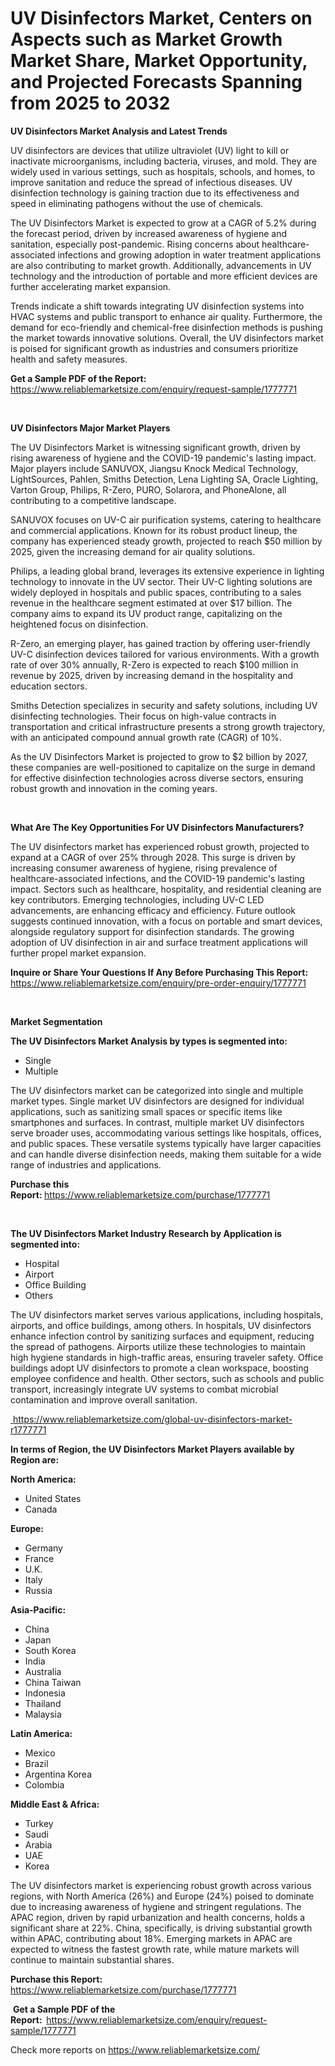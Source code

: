 <p><h1>UV Disinfectors Market, Centers on Aspects such as Market Growth Market Share, Market Opportunity, and Projected Forecasts Spanning from 2025 to 2032</h1></p><p><strong>UV Disinfectors Market Analysis and Latest Trends</strong></p>
<p><p>UV disinfectors are devices that utilize ultraviolet (UV) light to kill or inactivate microorganisms, including bacteria, viruses, and mold. They are widely used in various settings, such as hospitals, schools, and homes, to improve sanitation and reduce the spread of infectious diseases. UV disinfection technology is gaining traction due to its effectiveness and speed in eliminating pathogens without the use of chemicals.</p><p>The UV Disinfectors Market is expected to grow at a CAGR of 5.2% during the forecast period, driven by increased awareness of hygiene and sanitation, especially post-pandemic. Rising concerns about healthcare-associated infections and growing adoption in water treatment applications are also contributing to market growth. Additionally, advancements in UV technology and the introduction of portable and more efficient devices are further accelerating market expansion. </p><p>Trends indicate a shift towards integrating UV disinfection systems into HVAC systems and public transport to enhance air quality. Furthermore, the demand for eco-friendly and chemical-free disinfection methods is pushing the market towards innovative solutions. Overall, the UV disinfectors market is poised for significant growth as industries and consumers prioritize health and safety measures.</p></p>
<p><strong>Get a Sample PDF of the Report:&nbsp;</strong> <a href="https://www.reliablemarketsize.com/enquiry/request-sample/1777771?utm_campaign=2378&utm_medium=2&utm_source=Github&utm_content=ia&utm_term=18022025&utm_id=uv-disinfectors">https://www.reliablemarketsize.com/enquiry/request-sample/1777771</a></p>
<p>&nbsp;</p>
<p><strong>UV Disinfectors Major Market Players</strong></p>
<p><p>The UV Disinfectors Market is witnessing significant growth, driven by rising awareness of hygiene and the COVID-19 pandemic's lasting impact. Major players include SANUVOX, Jiangsu Knock Medical Technology, LightSources, Pahlen, Smiths Detection, Lena Lighting SA, Oracle Lighting, Varton Group, Philips, R-Zero, PURO, Solarora, and PhoneAlone, all contributing to a competitive landscape.</p><p>SANUVOX focuses on UV-C air purification systems, catering to healthcare and commercial applications. Known for its robust product lineup, the company has experienced steady growth, projected to reach $50 million by 2025, given the increasing demand for air quality solutions.</p><p>Philips, a leading global brand, leverages its extensive experience in lighting technology to innovate in the UV sector. Their UV-C lighting solutions are widely deployed in hospitals and public spaces, contributing to a sales revenue in the healthcare segment estimated at over $17 billion. The company aims to expand its UV product range, capitalizing on the heightened focus on disinfection.</p><p>R-Zero, an emerging player, has gained traction by offering user-friendly UV-C disinfection devices tailored for various environments. With a growth rate of over 30% annually, R-Zero is expected to reach $100 million in revenue by 2025, driven by increasing demand in the hospitality and education sectors.</p><p>Smiths Detection specializes in security and safety solutions, including UV disinfecting technologies. Their focus on high-value contracts in transportation and critical infrastructure presents a strong growth trajectory, with an anticipated compound annual growth rate (CAGR) of 10%.</p><p>As the UV Disinfectors Market is projected to grow to $2 billion by 2027, these companies are well-positioned to capitalize on the surge in demand for effective disinfection technologies across diverse sectors, ensuring robust growth and innovation in the coming years.</p></p>
<p>&nbsp;</p>
<p><strong>What Are The Key Opportunities For UV Disinfectors Manufacturers?</strong></p>
<p><p>The UV disinfectors market has experienced robust growth, projected to expand at a CAGR of over 25% through 2028. This surge is driven by increasing consumer awareness of hygiene, rising prevalence of healthcare-associated infections, and the COVID-19 pandemic's lasting impact. Sectors such as healthcare, hospitality, and residential cleaning are key contributors. Emerging technologies, including UV-C LED advancements, are enhancing efficacy and efficiency. Future outlook suggests continued innovation, with a focus on portable and smart devices, alongside regulatory support for disinfection standards. The growing adoption of UV disinfection in air and surface treatment applications will further propel market expansion.</p></p>
<p><strong>Inquire or Share Your Questions If Any Before Purchasing This Report:</strong> <a href="https://www.reliablemarketsize.com/enquiry/pre-order-enquiry/1777771?utm_campaign=2378&utm_medium=2&utm_source=Github&utm_content=ia&utm_term=18022025&utm_id=uv-disinfectors">https://www.reliablemarketsize.com/enquiry/pre-order-enquiry/1777771</a></p>
<p>&nbsp;</p>
<p><strong>Market Segmentation</strong></p>
<p><strong>The UV Disinfectors Market Analysis by types is segmented into:</strong></p>
<p><ul><li>Single</li><li>Multiple</li></ul></p>
<p><p>The UV disinfectors market can be categorized into single and multiple market types. Single market UV disinfectors are designed for individual applications, such as sanitizing small spaces or specific items like smartphones and surfaces. In contrast, multiple market UV disinfectors serve broader uses, accommodating various settings like hospitals, offices, and public spaces. These versatile systems typically have larger capacities and can handle diverse disinfection needs, making them suitable for a wide range of industries and applications.</p></p>
<p><strong>Purchase this Report:&nbsp;</strong><a href="https://www.reliablemarketsize.com/purchase/1777771?utm_campaign=2378&utm_medium=2&utm_source=Github&utm_content=ia&utm_term=18022025&utm_id=uv-disinfectors">https://www.reliablemarketsize.com/purchase/1777771</a></p>
<p>&nbsp;</p>
<p><strong>The UV Disinfectors Market Industry Research by Application is segmented into:</strong></p>
<p><ul><li>Hospital</li><li>Airport</li><li>Office Building</li><li>Others</li></ul></p>
<p><p>The UV disinfectors market serves various applications, including hospitals, airports, and office buildings, among others. In hospitals, UV disinfectors enhance infection control by sanitizing surfaces and equipment, reducing the spread of pathogens. Airports utilize these technologies to maintain high hygiene standards in high-traffic areas, ensuring traveler safety. Office buildings adopt UV disinfectors to promote a clean workspace, boosting employee confidence and health. Other sectors, such as schools and public transport, increasingly integrate UV systems to combat microbial contamination and improve overall sanitation.</p></p>
<p><a href="https://www.reliablemarketsize.com/global-uv-disinfectors-market-r1777771?utm_campaign=2378&utm_medium=2&utm_source=Github&utm_content=ia&utm_term=18022025&utm_id=uv-disinfectors">&nbsp;https://www.reliablemarketsize.com/global-uv-disinfectors-market-r1777771</a></p>
<p><strong>In terms of Region, the UV Disinfectors Market Players available by Region are:</strong></p>
<p>
    <p> <strong> North America: </strong>
        <ul>
            <li>United States</li>
            <li>Canada</li>
        </ul>
        </p> 
    <p> <strong> Europe: </strong>
        <ul>
            <li>Germany</li>
            <li>France</li>
            <li>U.K.</li>
            <li>Italy</li>
            <li>Russia</li>
        </ul>
        </p> 
    <p> <strong> Asia-Pacific: </strong>
        <ul>
            <li>China</li>
            <li>Japan</li>
            <li>South Korea</li>
            <li>India</li>
            <li>Australia</li>
            <li>China Taiwan</li>
            <li>Indonesia</li>
            <li>Thailand</li>
            <li>Malaysia</li>
        </ul>
        </p> 
    <p> <strong> Latin America: </strong>
        <ul>
            <li>Mexico</li>
            <li>Brazil</li>
            <li>Argentina Korea</li>
            <li>Colombia</li>
        </ul>
        </p> 
    <p> <strong> Middle East & Africa: </strong>
        <ul>
            <li>Turkey</li>
            <li>Saudi</li>
            <li>Arabia</li>
            <li>UAE</li>
            <li>Korea</li>
        </ul>
    </p>
    </p>
<p><p>The UV disinfectors market is experiencing robust growth across various regions, with North America (26%) and Europe (24%) poised to dominate due to increasing awareness of hygiene and stringent regulations. The APAC region, driven by rapid urbanization and health concerns, holds a significant share at 22%. China, specifically, is driving substantial growth within APAC, contributing about 18%. Emerging markets in APAC are expected to witness the fastest growth rate, while mature markets will continue to maintain substantial shares.</p></p>
<p><strong>Purchase this Report: </strong><a href="https://www.reliablemarketsize.com/purchase/1777771?utm_campaign=2378&utm_medium=2&utm_source=Github&utm_content=ia&utm_term=18022025&utm_id=uv-disinfectors">https://www.reliablemarketsize.com/purchase/1777771</a></p>
<p>&nbsp;<strong>Get a Sample PDF of the Report:&nbsp;&nbsp;</strong><a href="https://www.reliablemarketsize.com/enquiry/request-sample/1777771?utm_campaign=2378&utm_medium=2&utm_source=Github&utm_content=ia&utm_term=18022025&utm_id=uv-disinfectors">https://www.reliablemarketsize.com/enquiry/request-sample/1777771</a></p>
<p><strong></strong></p>
<p>Check more reports on <a href="https://www.reliablemarketsize.com/?utm_campaign=2378&utm_medium=2&utm_source=Github&utm_content=ia&utm_term=18022025&utm_id=uv-disinfectors">https://www.reliablemarketsize.com/</a></p>